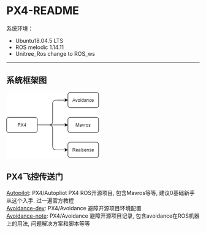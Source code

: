 # PX4-README

系统环境： 
- Ubuntu18.04.5 LTS 
- ROS melodic 1.14.11
- Unitree_Ros change to ROS_ws
----
## 系统框架图

![IMG](/pictures/PX4-V0.3.png)


## PX4飞控传送门 

[Autopilot](Autopilot.md): PX4/Autopliot PX4 ROS开源项目, 包含Mavros等等, 建议0基础新手从这个入手. 过一遍官方教程       
[Avoidance-dev](Avoidance-dev.md): PX4/Avoidance 避障开源项目环境配置       
[Avoidance-note](Avoidance-note.md): PX4/Avoidance 避障开源项目记录, 包含avoidance在ROS机器上的用法, 问题解决方案和脚本等等
